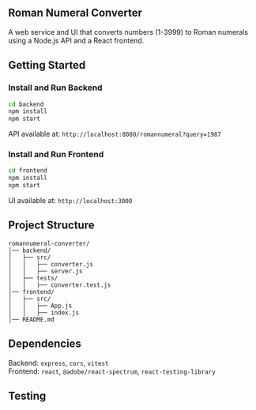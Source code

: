 
## Roman Numeral Converter 

A web service and UI that converts numbers (1-3999) to Roman numerals using a Node.js API and a React frontend.

## Getting Started

### Install and Run Backend

```sh
cd backend
npm install
npm start
```


API available at: `http://localhost:8080/romannumeral?query=1987`

### Install and Run Frontend

```sh
cd frontend
npm install
npm start
```

UI available at: `http://localhost:3000`

## Project Structure

```
romannumeral-converter/
│── backend/
│   ├── src/
│   │   ├── converter.js
│   │   ├── server.js
│   ├── tests/
│   │   ├── converter.test.js
│── frontend/
│   ├── src/
│   │   ├── App.js
│   │   ├── index.js
│── README.md
```

## Dependencies

Backend: `express`, `cors`, `vitest`  
Frontend: `react`, `@adobe/react-spectrum`, `react-testing-library`

## Testing

